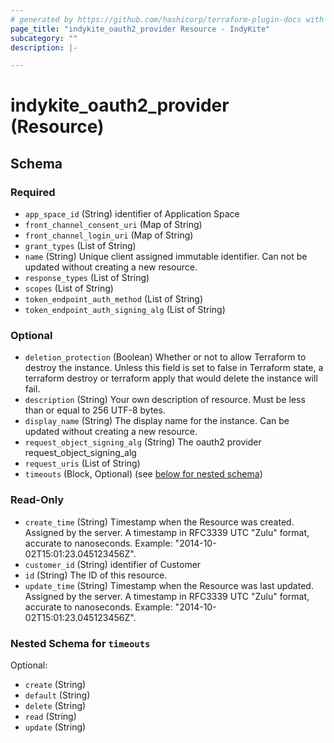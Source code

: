 ```yaml
---
# generated by https://github.com/hashicorp/terraform-plugin-docs with custom templates
page_title: "indykite_oauth2_provider Resource - IndyKite"
subcategory: ""
description: |-

---
```


# indykite_oauth2_provider (Resource)





<!-- schema generated by tfplugindocs -->
## Schema

### Required

- `app_space_id` (String) identifier of Application Space
- `front_channel_consent_uri` (Map of String)
- `front_channel_login_uri` (Map of String)
- `grant_types` (List of String)
- `name` (String) Unique client assigned immutable identifier. Can not be updated without creating a new resource.
- `response_types` (List of String)
- `scopes` (List of String)
- `token_endpoint_auth_method` (List of String)
- `token_endpoint_auth_signing_alg` (List of String)

### Optional

- `deletion_protection` (Boolean) Whether or not to allow Terraform to destroy the instance. Unless this field is set to false in Terraform state, a terraform destroy or terraform apply that would delete the instance will fail.
- `description` (String) Your own description of resource. Must be less than or equal to 256 UTF-8 bytes.
- `display_name` (String) The display name for the instance. Can be updated without creating a new resource.
- `request_object_signing_alg` (String) The oauth2 provider request_object_signing_alg
- `request_uris` (List of String)
- `timeouts` (Block, Optional) (see [below for nested schema](#nestedblock--timeouts))

### Read-Only

- `create_time` (String) Timestamp when the Resource was created. Assigned by the server. A timestamp in RFC3339 UTC "Zulu" format, accurate to nanoseconds. Example: "2014-10-02T15:01:23.045123456Z".
- `customer_id` (String) identifier of Customer
- `id` (String) The ID of this resource.
- `update_time` (String) Timestamp when the Resource was last updated. Assigned by the server. A timestamp in RFC3339 UTC "Zulu" format, accurate to nanoseconds. Example: "2014-10-02T15:01:23.045123456Z".

<a id="nestedblock--timeouts"></a>
### Nested Schema for `timeouts`

Optional:

- `create` (String)
- `default` (String)
- `delete` (String)
- `read` (String)
- `update` (String)
